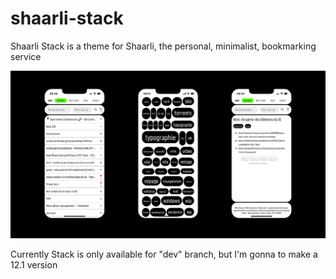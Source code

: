 # shaarli-stack
Shaarli Stack is a theme for Shaarli, the personal, minimalist, bookmarking service

![Screenshots of Shaarli Stack](screenshot_stack.png "Screenshots of Shaarli Stack")

Currently Stack is only available for "dev" branch, but I'm gonna to make a 12.1 version
